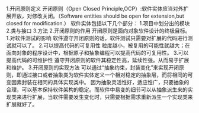 1.开闭原则定义
  开闭原则（Open Closed Principle,OCP）:软件实体应当对外扩展开放，对修改关闭。（Software entities should be open for extension,but closed for modification.）
  软件实体包括以下几个部分：
    1.项目中划分出的模块
    2.类与接口
    3.方法
2.开闭原则的作用
  开闭原则是面向对象软件设计的终极目标。
  1.对软件测试的影响
  软件遵守开闭原则的话，软件测试只需要对扩展的代码进行测试就可以了。
  2.可以提高代码的可复用性
  粒度越小，被复用的可能性就越大；在面向对象的程序设计中，根据原子和抽象编程可以提高代码的可复用性。
  3.可以提高代码的可维护性
  遵守开闭原则的软件其稳定性高，延续性强。从而易于扩展和维护。
3.开闭原则的实现方法
  可以通过“抽象约束，封装变化”来实现开闭原则，即通过接口或者抽象类为软件实体定义一个相对稳定的抽象层，而将相同的可变因素封装在相同的具体实现类中。
  因为抽象灵活性好，适应性广，只要抽象的合理，可以基本保持软件架构的稳定。而软件中易变的细节可以从抽象派生来的实现类来进行扩展，当软件需要发生变化时，只需要根据需求重新派生一个实现类来扩展就好了。
